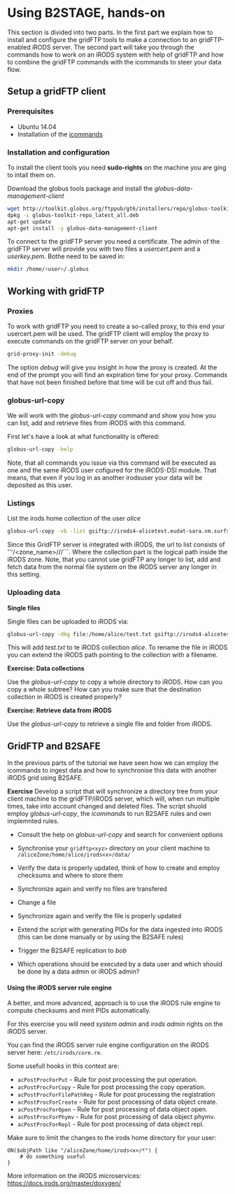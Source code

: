 # Using B2STAGE, hands-on
This section is divided into two parts. In the first part we explain how to install and configure the gridFTP tools to make a connection to an gridFTP-enabled iRODS server.
The second part will take you through the commands how to work on an iRODS system with help of gridFTP and how to combine the gridFTP commands with the icommands to steer your data flow.

## Setup a gridFTP client
### Prerequisites
- Ubuntu 14.04
- Installation of the [icommands](http://irods.org/download/)

### Installation and configuration
To install the client tools you need **sudo-rights** on the machine you are ging to intall them on.

Download the globus tools package and install the *globus-data-management-client*
```sh
wget http://toolkit.globus.org/ftppub/gt6/installers/repo/globus-toolkit-repo_latest_all.deb
dpkg -i globus-toolkit-repo_latest_all.deb
apt-get update
apt-get install -y globus-data-management-client
```

To connect to the gridFTP server you need a certificate. The admin of the gridFTP server will provide you with two files a *usercert.pem* and a *userkey.pem*. Bothe need to be saved in:
```sh
mkdir /home/<user>/.globus
```

## Working with gridFTP

### Proxies
To work with gridFTP you need to create a so-called proxy, to this end your usercert.pem will be used. The gridFTP client will employ the proxy to execute commands on the gridFTP server on your behalf.

```sh
grid-proxy-init -debug
```

The option *debug* will give you insight in how the proxy is created. At the end of the prompt you will find an expiration time for your proxy. Commands that have not been finished before that time will be cut off and thus fail.

### globus-url-copy
We will work with the *globus-url-copy* command and show you how you can list, add and retrieve files from iRODS with this command.

First let's have a look at what functionality is offered:
```sh
globus-url-copy -help
```

Note, that all commands you issue via this command will be executed as one and the same iRODS user cofigured for the iRODS-DSI module. 
That means, that even if you log in as another irodsuser your data will be deposited as this user. 

### Listings

List the irods home collection of the user *alice*
```sh
globus-url-copy -vb -list gsiftp://irods4-alicetest.eudat-sara.vm.surfsara.nl/alicetestZone/home/alice/
```
Since this GridFTP server is integrated with iRODS, the url to list consists of '''/<zone_name>/<collection>/<collection>/```. Where the collection part is the logical path inside the iRODS zone.
Note, that you cannot use gridFTP any longer to list, add and fetch data from the normal file system on the iRODS server any longer in this setting.

### Uploading data
**Single files**

Single files can be uploaded to iRODS via:
```sh
globus-url-copy -dbg file:/home/alice/test.txt gsiftp://irods4-alicetest.eudat-sara.vm.surfsara.nl/alicetestZone/home/alice/
```
This will add *test.txt* to te iRODS collection *alice*. To rename the file in iRODS you can extend the iRODS path pointing to the collection with a filename.

**Exercise: Data collections**

Use the *globus-url-copy* to copy a whole directory to iRODS.
How can you copy a whole subtree?
How can you make sure that the destination collection in iRODS is created properly?

**Exercise: Retrieve data from iRODS**

Use the *globus-url-copy* to retrieve a single file and folder from iRODS.

## GridFTP and B2SAFE
In the previous parts of the tutorial we have seen how we can employ the icommands to ingest data and how to synchronise this data with another iRODS grid using B2SAFE.

**Exercise**
Develop a script that will synchronize a directory tree from your client machine to the gridFTP/iRODS server, which will, when run multiple times, take into account changed and deleted files. 
The script shuold employ *globus-url-copy*, the *icommands* to run B2SAFE rules and own implemnted rules.

* Consult the help on *globus-url-copy* and search for convenient options
* Synchronise your `gridftp<xyz>` directory on your client machine to `/aliceZone/home/alice/irods<x>/data/`
* Verify the data is properly updated, think of how to create and employ checksums and where to store them
* Synchronize again and verify no files are transfered
* Change a file
* Synchronize again and verify the file is properly updated

* Extend the script with generating PIDs for the data ingested into iRODS (this can be done manually or by using the B2SAFE rules)
* Trigger the B2SAFE replication to *bob*

* Which operations should be executed by a data user and which should be done by a data admin or iRODS admin?

#### Using the iRODS server rule engine

A better, and more advanced, approach is to use the iRODS rule engine to compute checksums and mint PIDs automatically.

For this exercise you will need *system admin* and *irods admin* rights on the iRODS server.

You can find the iRODS server rule engine configuration on the iRODS server here: `/etc/irods/core.re`. 

Some usefull hooks in this context are:

* `acPostProcForPut` - Rule for post processing the put operation.
* `acPostProcForCopy` - Rule for post processing the copy operation.
* `acPostProcForFilePathReg` - Rule for post processing the registration
* `acPostProcForCreate` - Rule for post processing of data object create.
* `acPostProcForOpen` - Rule for post processing of data object open.
* `acPostProcForPhymv` - Rule for post processing of data object phymv.
* `acPostProcForRepl` - Rule for post processing of data object repl.

Make sure to limit the changes to the irods home directory for your user:

```
ON($objPath like "/aliceZone/home/irods<x>/*") {
    # do something useful
}
```
More information on the iRODS microservices: https://docs.irods.org/master/doxygen/
